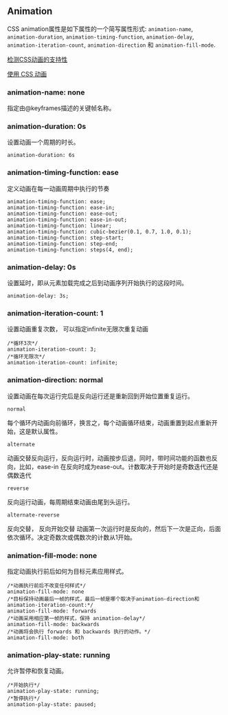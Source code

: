 ## AnimationCSS animation属性是如下属性的一个简写属性形式: `animation-name`, `animation-duration`, `animation-timing-function`, `animation-delay`, `animation-iteration-count`, `animation-direction` 和 `animation-fill-mode`.[检测CSS动画的支持性](https://developer.mozilla.org/zh-CN/docs/Web/CSS/CSS_Animations/Detecting_CSS_animation_support)[使用 CSS 动画](https://developer.mozilla.org/zh-CN/docs/Web/CSS/CSS_Animations/Using_CSS_animations)### animation-name: none 指定由@keyframes描述的关键帧名称。### animation-duration: 0s 设置动画一个周期的时长。    animation-duration: 6s### animation-timing-function: ease定义动画在每一动画周期中执行的节奏    animation-timing-function: ease;    animation-timing-function: ease-in;    animation-timing-function: ease-out;    animation-timing-function: ease-in-out;    animation-timing-function: linear;    animation-timing-function: cubic-bezier(0.1, 0.7, 1.0, 0.1);    animation-timing-function: step-start;    animation-timing-function: step-end;    animation-timing-function: steps(4, end);### animation-delay: 0s设置延时，即从元素加载完成之后到动画序列开始执行的这段时间。    animation-delay: 3s;### animation-iteration-count: 1设置动画重复次数， 可以指定infinite无限次重复动画    /*循环3次*/    animation-iteration-count: 3;    /*循环无限次*/    animation-iteration-count: infinite;### animation-direction: normal 设置动画在每次运行完后是反向运行还是重新回到开始位置重复运行。    normal每个循环内动画向前循环，换言之，每个动画循环结束，动画重置到起点重新开始，这是默认属性。    alternate动画交替反向运行，反向运行时，动画按步后退，同时，带时间功能的函数也反向，比如，ease-in 在反向时成为ease-out。计数取决于开始时是奇数迭代还是偶数迭代    reverse反向运行动画，每周期结束动画由尾到头运行。    alternate-reverse反向交替， 反向开始交替动画第一次运行时是反向的，然后下一次是正向，后面依次循环。决定奇数次或偶数次的计数从1开始。### animation-fill-mode: none指定动画执行前后如何为目标元素应用样式。     /*动画执行前后不改变任何样式*/    animation-fill-mode: none    /*目标保持动画最后一帧的样式，最后一帧是哪个取决于animation-direction和 animation-iteration-count:*/    animation-fill-mode: forwards    /*动画采用相应第一帧的样式，保持 animation-delay*/    animation-fill-mode: backwards    /*动画将会执行 forwards 和 backwards 执行的动作。*/    animation-fill-mode: both### animation-play-state: running允许暂停和恢复动画。    /*开始执行*/    animation-play-state: running;    /*暂停执行*/    animation-play-state: paused;